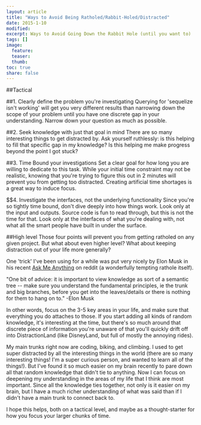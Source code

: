 ```yaml
---
layout: article
title: "Ways to Avoid Being Ratholed/Rabbit-Holed/Distracted"
date: 2015-1-10
modified:
excerpt: Ways to Avoid Going Down the Rabbit Hole (until you want to)
tags: []
image:
  feature:
  teaser:
  thumb:
toc: true
share: false
---
```


##Tactical

##1. Clearly define the problem you're investigating
Querying for 'sequelize isn't working' will get you very different results than narrowing down the scope of your problem until you have one discrete gap in your understanding. Narrow down your question as much as possible. 

##2. Seek knowledge with just that goal in mind
There are so many interesting things to get distracted by. Ask yourself ruthlessly: is this helping to fill that specific gap in my knowledge? Is this helping me make progress beyond the point I got stuck? 

##3. Time Bound your investigations
Set a clear goal for how long you are willing to dedicate to this task. While your initial time constraint may not be realistic, knowing that you're trying to figure this out in 2 minutes will prevent you from getting too distracted. Creating artificial time shortages is a great way to induce focus. 

$$4. Investigate the interfaces, not the underlying functionality
Since you're so tightly time bound, don't dive deeply into how things work. Look only at the input and outputs. Source code is fun to read through, but this is not the time for that. Look only at the interfaces of what you're dealing with, not what all the smart people have built in under the surface. 

##High level
Those four points will prevent you from getting ratholed on any given project. But what about even higher level? What about keeping distraction out of your life more generally? 

One 'trick' I've been using for a while was put very nicely by Elon Musk in his recent [Ask Me Anything](https://www.reddit.com/r/IAmA/comments/2rgsan/i_am_elon_musk_ceocto_of_a_rocket_company_ama) on reddit (a wonderfully tempting rathole itself).

"One bit of advice: it is important to view knowledge as sort of a semantic tree -- make sure you understand the fundamental principles, ie the trunk and big branches, before you get into the leaves/details or there is nothing for them to hang on to."
-Elon Musk

In other words, focus on the 3-5 key areas in your life, and make sure that everything you do attaches to those. If you start adding all kinds of random knowledge, it's interesting at the time, but there's so much around that discrete piece of information you're unaware of that you'll quickly drift off into DistractionLand (like DisneyLand, but full of mostly the annoying rides). 

My main trunks right now are coding, biking, and climbing. I used to get super distracted by all the interesting things in the world (there are so many interesting things! I'm a super curious person, and wanted to learn all of the things!). But I've found it so much easier on my brain recently to pare down all that random knowledge that didn't tie to anything. Now I can focus on deepening my understanding in the areas of my life that I think are most important. Since all the knowledge ties together, not only is it easier on my brain, but I have a much richer understanding of what was said than if I didn't have a main trunk to connect back to. 

I hope this helps, both on a tactical level, and maybe as a thought-starter for how you focus your larger chunks of time. 